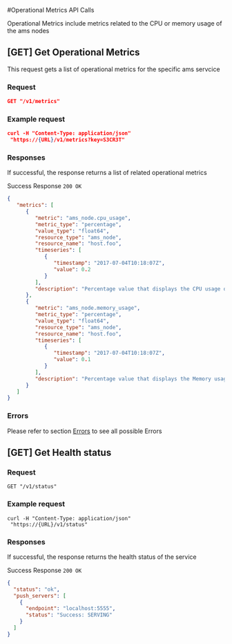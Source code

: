 #Operational Metrics API Calls

Operational Metrics include metrics related to the CPU or memory usage of the ams nodes

## [GET] Get Operational Metrics
This request gets a list of operational metrics for the specific ams servcice

### Request
```json
GET "/v1/metrics"
```


### Example request

```json
curl -H "Content-Type: application/json"
 "https://{URL}/v1/metrics?key=S3CR3T"
```

### Responses
If successful, the response returns a list of related operational metrics

Success Response
`200 OK`
```json
{
   "metrics": [
      {
         "metric": "ams_node.cpu_usage",
         "metric_type": "percentage",
         "value_type": "float64",
         "resource_type": "ams_node",
         "resource_name": "host.foo",
         "timeseries": [
            {
               "timestamp": "2017-07-04T10:18:07Z",
               "value": 0.2
            }
         ],
         "description": "Percentage value that displays the CPU usage of ams service in the specific node"
      },
      {
         "metric": "ams_node.memory_usage",
         "metric_type": "percentage",
         "value_type": "float64",
         "resource_type": "ams_node",
         "resource_name": "host.foo",
         "timeseries": [
            {
               "timestamp": "2017-07-04T10:18:07Z",
               "value": 0.1
            }
         ],
         "description": "Percentage value that displays the Memory usage of ams service in the specific node"
      }
   ]
}

```

### Errors
Please refer to section [Errors](api_errors.md) to see all possible Errors

## [GET] Get Health status

### Request
```
GET "/v1/status"
```

### Example request

```
curl -H "Content-Type: application/json"
 "https://{URL}/v1/status"
```

### Responses
If successful, the response returns the health status of the service

Success Response
`200 OK`

```json
{
  "status": "ok",
  "push_servers": [
    {
      "endpoint": "localhost:5555",
      "status": "Success: SERVING"
    }
  ]
}
```